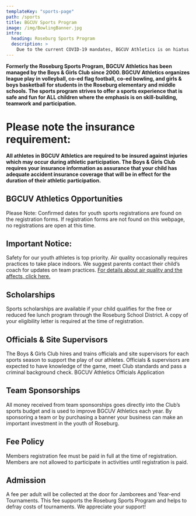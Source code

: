 ```yaml
---
templateKey: "sports-page"
path: /sports
title: BGCUV Sports Program
image: /img/BowlingBanner.jpg
intro:
  heading: Roseburg Sports Program
  description: >
    Due to the current COVID-19 mandates, BGCUV Athletics is on hiatus. This page will be updated whenever programs are allowed to resume.
---
```


**Formerly the Roseburg Sports Program, BGCUV Athletics has been managed by the Boys & Girls Club since 2000. BGCUV Athletics organizes league play in volleyball, co-ed flag football, co-ed bowling, and girls & boys basketball for students in the Roseburg elementary and middle schools. The sports program strives to offer a sports experience that is safe and fun for ALL children where the emphasis is on skill-building, teamwork and participation.**

# Please note the insurance requirement:

**All athletes in BGCUV Athletics are required to be insured against injuries which may occur during athletic participation. The Boys & Girls Club requires your insurance information as assurance that your child has adequate accident insurance coverage that will be in effect for the duration of their athletic participation.**

## BGCUV Athletics Opportunities

Please Note: Confirmed dates for youth sports registrations are found on the registration forms. If registration forms are not found on this webpage, no registrations are open at this time.

## Important Notice:

Safety for our youth athletes is top priority. Air quality occasionally requires practices to take place indoors. We suggest parents contact their child’s coach for updates on team practices.
[For details about air quality and the affects, click here.](http://www.osaa.org/docs/health-safety/AirQualityIndexMemo.pdf)

## Scholarships

Sports scholarships are available if your child qualifies for the free or reduced fee lunch program through the Roseburg School District. A copy of your eligibility letter is required at the time of registration.

## Officials & Site Supervisors

The Boys & Girls Club hires and trains officials and site supervisors for each sports season to support the play of our athletes. Officials & supervisors are expected to have knowledge of the game, meet Club standards and pass a criminal background check.
BGCUV Athletics Officials Application

## Team Sponsorships

All money received from team sponsorships goes directly into the Club’s sports budget and is used to improve BGCUV Athletics each year. By sponsoring a team or by purchasing a banner your business can make an important investment in the youth of Roseburg.

## Fee Policy

Members registration fee must be paid in full at the time of registration. Members are not allowed to participate in activities until registration is paid.

## Admission

A fee per adult will be collected at the door for Jamborees and Year-end Tournaments. This fee supports the Roseburg Sports Program and helps to defray costs of tournaments. We appreciate your support!
